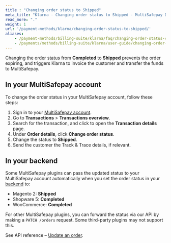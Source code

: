 ```yaml
---
title : "Changing order status to Shipped"
meta_title: "Klarna - Changing order status to Shipped - MultiSafepay Docs"
read_more: "."
weight: 1
url: '/payment-methods/klarna/changing-order-status-to-shipped/'
aliases:
    - /payment-methods/billing-suite/klarna/faq/changing-order-status-completed-to-shipped/
    - /payments/methods/billing-suite/klarna/user-guide/changing-order-status-to-shipped/
---
```


Changing the order status from **Completed** to **Shipped** prevents the order expiring, and triggers Klarna to invoice the customer and transfer the funds to MultiSafepay. 

## In your MultiSafepay account

To change the order status in your MultiSafepay account, follow these steps:

1. Sign in to your [MultiSafepay account](https://merchant.multisafepay.com).
2. Go to **Transactions** > **Transactions overview**.
3. Search for the transaction, and click to open the **Transaction details** page. 
4. Under **Order details**, click **Change order status**. 
5. Change the status to **Shipped**.
6. Send the customer the Track & Trace details, if relevant.

## In your backend

Some MultiSafepay plugins can pass the updated status to your MultiSafepay account automatically when you set the order status in your [backend](/getting-started/glossary/#backend) to:

- Magento 2: **Shipped** 
- Shopware 5: **Completed**
- WooCommerce: **Completed**

For other MultiSafepay plugins, you can forward the status via our API by making a `PATCH /orders` request. Some third-party plugins may not support this. 

See API reference – [Update an order](/api/#update-an-order).


